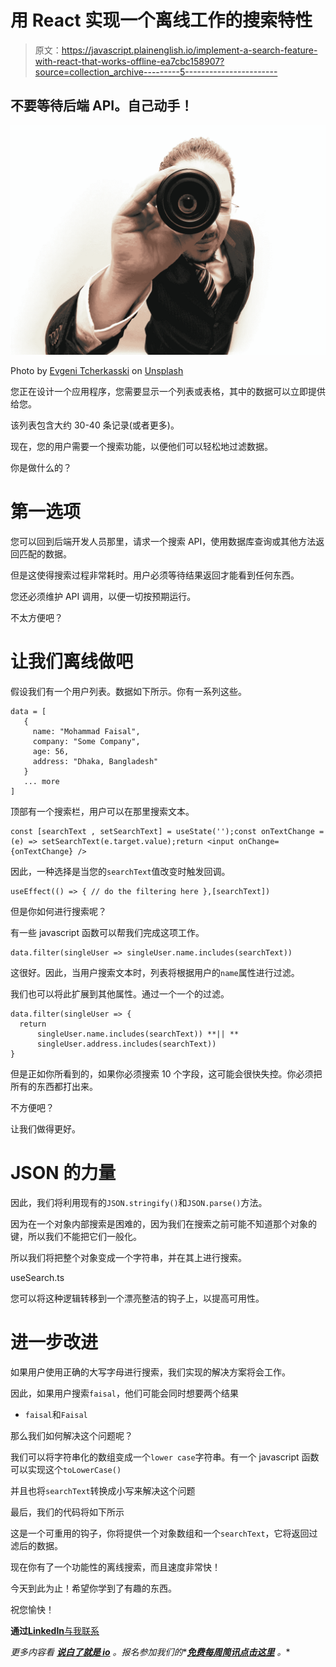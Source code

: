 # 用 React 实现一个离线工作的搜索特性

> 原文：<https://javascript.plainenglish.io/implement-a-search-feature-with-react-that-works-offline-ea7cbc158907?source=collection_archive---------5----------------------->

## 不要等待后端 API。自己动手！

![](img/445ef732be0f9710412e7bc14676438f.png)

Photo by [Evgeni Tcherkasski](https://unsplash.com/@evgenit?utm_source=unsplash&utm_medium=referral&utm_content=creditCopyText) on [Unsplash](https://unsplash.com/s/photos/search?utm_source=unsplash&utm_medium=referral&utm_content=creditCopyText)

您正在设计一个应用程序，您需要显示一个列表或表格，其中的数据可以立即提供给您。

该列表包含大约 30-40 条记录(或者更多)。

现在，您的用户需要一个搜索功能，以便他们可以轻松地过滤数据。

你是做什么的？

# 第一选项

您可以回到后端开发人员那里，请求一个搜索 API，使用数据库查询或其他方法返回匹配的数据。

但是这使得搜索过程非常耗时。用户必须等待结果返回才能看到任何东西。

您还必须维护 API 调用，以便一切按预期运行。

不太方便吧？

# 让我们离线做吧

假设我们有一个用户列表。数据如下所示。你有一系列这些。

```
data = [
   {
     name: "Mohammad Faisal",
     company: "Some Company",
     age: 56,
     address: "Dhaka, Bangladesh"
   }
   ... more
]
```

顶部有一个搜索栏，用户可以在那里搜索文本。

```
const [searchText , setSearchText] = useState('');const onTextChange = (e) => setSearchText(e.target.value);return <input onChange={onTextChange} />
```

因此，一种选择是当您的`searchText`值改变时触发回调。

```
useEffect(() => { // do the filtering here },[searchText])
```

但是你如何进行搜索呢？

有一些 javascript 函数可以帮我们完成这项工作。

```
data.filter(singleUser => singleUser.name.includes(searchText))
```

这很好。因此，当用户搜索文本时，列表将根据用户的`name`属性进行过滤。

我们也可以将此扩展到其他属性。通过一个一个的过滤。

```
data.filter(singleUser => {
  return 
      singleUser.name.includes(searchText)) **|| ** 
      singleUser.address.includes(searchText))
}
```

但是正如你所看到的，如果你必须搜索 10 个字段，这可能会很快失控。你必须把所有的东西都打出来。

不方便吧？

让我们做得更好。

# JSON 的力量

因此，我们将利用现有的`JSON.stringify()`和`JSON.parse()`方法。

因为在一个对象内部搜索是困难的，因为我们在搜索之前可能不知道那个对象的键，所以我们不能把它们一般化。

所以我们将把整个对象变成一个字符串，并在其上进行搜索。

useSearch.ts

您可以将这种逻辑转移到一个漂亮整洁的钩子上，以提高可用性。

# 进一步改进

如果用户使用正确的大写字母进行搜索，我们实现的解决方案将会工作。

因此，如果用户搜索`faisal`，他们可能会同时想要两个结果

*   `faisal`和`Faisal`

那么我们如何解决这个问题呢？

我们可以将字符串化的数组变成一个`lower case`字符串。有一个 javascript 函数可以实现这个`toLowerCase()`

并且也将`searchText`转换成小写来解决这个问题

最后，我们的代码将如下所示

这是一个可重用的钩子，你将提供一个对象数组和一个`searchText`，它将返回过滤后的数据。

现在你有了一个功能性的离线搜索，而且速度非常快！

今天到此为止！希望你学到了有趣的东西。

祝您愉快！

**通过**[**LinkedIn**与我联系](https://www.linkedin.com/in/56faisal/)

*更多内容看* [***说白了就是 io***](http://plainenglish.io/) *。报名参加我们的**[***免费每周简讯点击这里***](http://newsletter.plainenglish.io/) *。**